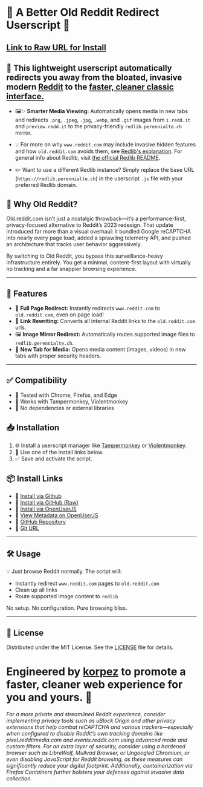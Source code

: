 # 🚀  A Better Old Reddit Redirect Userscript 🌟

## [Link to Raw URL for Install](https://raw.githubusercontent.com/korpez/reddit_redirect/refs/heads/main/reddit_redirect.js)

## 🎯 This lightweight userscript automatically redirects you away from the bloated, invasive modern [Reddit](https://www.reddit.com) to the [faster, cleaner classic interface.](https://old.reddit.com)

- 🖼️✨ **Smarter Media Viewing:** Automatically opens media in new tabs and redirects `.png`, `.jpeg`, `.jpg`, `.webp`, and `.gif` images from `i.redd.it` and `preview.redd.it` to the privacy-friendly `redlib.perennialte.ch` mirror.

- 💡 For more on why `www.reddit.com` may include invasive hidden features and how `old.reddit.com` avoids them, see [Redlib's explanation](https://github.com/redlib-org/redlib?tab=readme-ov-file#reddit). For general info about Redlib, visit [the official Redlib README](https://github.com/redlib-org/redlib/blob/main/README.md).

- ✏️ Want to use a different Redlib instance? Simply replace the base URL (`https://redlib.perennialte.ch`) in the userscript `.js` file with your preferred Redlib domain.

## 🧭 **Why Old Reddit?**
Old.reddit.com isn’t just a nostalgic throwback—it’s a performance-first, privacy-focused alternative to Reddit’s 2023 redesign. That update introduced far more than a visual overhaul: it bundled Google reCAPTCHA into nearly every page load, added a sprawling telemetry API, and pushed an architecture that tracks user behavior aggressively.

By switching to Old Reddit, you bypass this surveillance-heavy infrastructure entirely. You get a minimal, content-first layout with virtually no tracking and a far snappier browsing experience.

---

## 🚨 Features

- 🔁 **Full Page Redirect:** Instantly redirects `www.reddit.com` to `old.reddit.com`, even on page load!
- 🔄 **Link Rewriting:** Converts all internal Reddit links to the `old.reddit.com` urls.
- 🖼️ **Image Mirror Redirect:** Automatically routes supported image files to `redlib.perennialte.ch`.
- 🔗 **New Tab for Media:** Opens media content (images, videos) in new tabs with proper security headers.

---

## ✅ Compatibility

- 🧪 Tested with Chrome, Firefox, and Edge
- 🧩 Works with Tampermonkey, Violentmonkey
- 💯 No dependencies or external libraries

## 📥 Installation

1. 🌐 Install a userscript manager like [Tampermonkey](https://www.tampermonkey.net/) or [Violentmonkey](https://violentmonkey.github.io/get-it/).
2. 🧩 Use one of the install links below.
3. ✅ Save and activate the script.

## 📦 Install Links
- 🔶 [Install via Github](https://github.com/korpez/reddit_redirect/releases/latest)
- 🔗 [Install via GitHub (Raw)](https://raw.githubusercontent.com/korpez/reddit_redirect/main/reddit_redirect.js)
- 🧩 [Install via OpenUserJS](https://openuserjs.org/install/korpez/A_Better_Old_Reddit_Redirect.user.js)
- 📄 [View Metadata on OpenUserJS](https://openuserjs.org/meta/korpez/A_Better_Old_Reddit_Redirect.meta.js)
- 📁 [GitHub Repository](https://github.com/korpez/reddit_redirect)
- 🧬 [Git URL](https://github.com/korpez/reddit_redirect.git)
  
---

## 🛠️ Usage

💡 Just browse Reddit normally. The script will:
- Instantly redirect `www.reddit.com` pages to `old.reddit.com`
- Clean up all links
- Route supported image content to `redlib`

No setup. No configuration. Pure browsing bliss.

---

## 📜 License

Distributed under the MIT License. See the [LICENSE](LICENSE) file for details.

# Engineered by [**korpez**](https://github.com/korpez) to promote a faster, cleaner web experience for you and yours. 🐧


*For a more private and streamlined Reddit experience, consider implementing privacy tools such as uBlock Origin and other privacy extensions that help combat reCAPTCHA and various trackers—especially when configured to disable Reddit’s own tracking domains like pixel.redditmedia.com and events.reddit.com using advanced mode and custom filters. For an extra layer of security, consider using a hardened browser such as LibreWolf, Mullvad Browser, or Ungoogled Chromium, or even disabling JavaScript for Reddit browsing, as these measures can significantly reduce your digital footprint. Additionally, containerization via Firefox Containers further bolsters your defenses against invasive data collection.*
